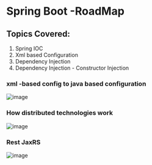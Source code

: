 # Spring Boot -RoadMap 

## Topics Covered: 
  1. Spring IOC
  2. Xml based Configuration
  3. Dependency Injection
  4. Dependency Injection - Constructor Injection

### xml -based config to java based configuration 
![image](https://github.com/user-attachments/assets/9d81d683-baa7-4f67-85d7-bb5cba324e3a)

###  How distributed technologies work
![image](https://github.com/user-attachments/assets/c8d63db7-6a48-4ffc-b22a-aa361531fc26)

### Rest JaxRS
![image](https://github.com/user-attachments/assets/d663d0df-0fe1-4469-b22b-e8e6bf6da075)


